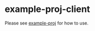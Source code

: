 # example-proj-client
Please see [example-proj](https://github.com/dogsvr/example-proj) for how to use.
